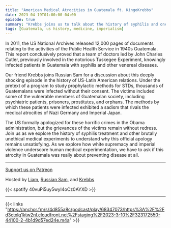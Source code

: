 ```yaml
---
title: "American Medical Atrocities in Guatemala ft. KingoKrebbs"
date: 2023-04-19T01:00:00-04:00
episode: true
summary: "Krebbs joins us to talk about the history of syphilis and one set of shocking medical experiments conducted by US officials in America's backyard."
tags: [Guatemala, us history, medicine, imperialism]
---
```


In 2011, the US National Archives released 12,000 pages of documents relating to the activities of the Public Health Service in 1940s Guatemala. This report conclusively proved that a team of doctors led by John Charles Cutler, previously involved in the notorious Tuskegee Experiment, knowingly infected patients in Guatemala with syphilis and other venereal diseases. 

Our friend ⁠Krebbs⁠ joins Russian Sam for a discussion about this deeply shocking episode in the history of US-Latin American relations. Under the pretext of a program to study prophylactic methods for STDs, thousands of Guatemalans were infected without their consent. The victims included some of the vulnerable members of Guatemalan society, including psychiatric patients, prisoners, prostitutes, and orphans. The methods by which these patients were infected exhibited a sadism that rivals the medical atrocities of Nazi Germany and Imperial Japan. 

The US formally apologized for these horrific crimes in the Obama administration, but the grievances of the victims remain without redress. Join us as we explore the history of syphilis treatment and other brutally unethical medical experiments to understand why this official apology remains unsatisfying. As we explore how white supremacy and imperial violence underscore human medical experimentation, we have to ask if this atrocity in Guatemala was really about preventing disease at all.

---
[Support us on Patreon](https://www.patreon.com/GladioFreeEurope)


Hosted by [Liam](https://twitter.com/LegoRacers2), [Russian Sam](https://twitter.com/reelCheburashka), and  [Krebbs](https://twitter.com/KingoKrebbs)

{{< spotify 40vuPi5uy5wyI4oCz0AYXD >}}

---

{{< links "https://anchor.fm/s/4d855a8c/podcast/play/68347073/https%3A%2F%2Fd3ctxlq1ktw2nl.cloudfront.net%2Fstaging%2F2023-3-10%2F323172550-44100-2-4b1d9d57ed24e.m4a" >}}


